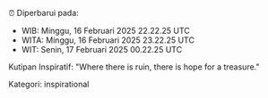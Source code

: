 ⏰ Diperbarui pada:
- WIB: Minggu, 16 Februari 2025 22.22.25 UTC
- WITA: Minggu, 16 Februari 2025 23.22.25 UTC
- WIT: Senin, 17 Februari 2025 00.22.25 UTC

Kutipan Inspiratif:
"Where there is ruin, there is hope for a treasure."


Kategori: inspirational

